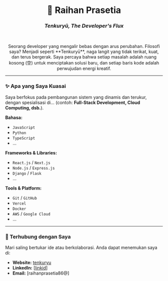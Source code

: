 <div align="center">
  <h1>🐉 Raihan Prasetia</h1>
  <h3><i>Tenkuryū, The Developer's Flux</i></h3>
  <br/>
  <p>
    Seorang developer yang mengalir bebas dengan arus perubahan.
    Filosofi saya? Menjadi seperti **Tenkuryū**, naga langit yang tidak terikat,
    kuat, dan terus bergerak. Saya percaya bahwa setiap masalah adalah ruang kosong (空)
    untuk menciptakan solusi baru, dan setiap baris kode adalah perwujudan energi kreatif.
  </p>
</div>

---

### ✨ Apa yang Saya Kuasai

Saya berfokus pada pembangunan sistem yang dinamis dan terukur, dengan spesialisasi di... (contoh: **Full-Stack Development, Cloud Computing, dsb.**).

**Bahasa:**
- `JavaScript`
- `Python`
- `TypeScript`
- ...

**Frameworks & Libraries:**
- `React.js` / `Next.js`
- `Node.js` / `Express.js`
- `Django` / `Flask`
- ...

**Tools & Platform:**
- `Git` / `GitHub`
- `Vercel`
- `Docker`
- `AWS` / `Google Cloud`
- ...

---

### 💬 Terhubung dengan Saya

Mari saling bertukar ide atau berkolaborasi. Anda dapat menemukan saya di:

- **Website:** [tenkuryu](https://tenkuryu.com/)
- **LinkedIn:** [[linkid](https://www.linkedin.com/in/raihan-prasetia)]
- **Email:** [raihanprasetia86@]
